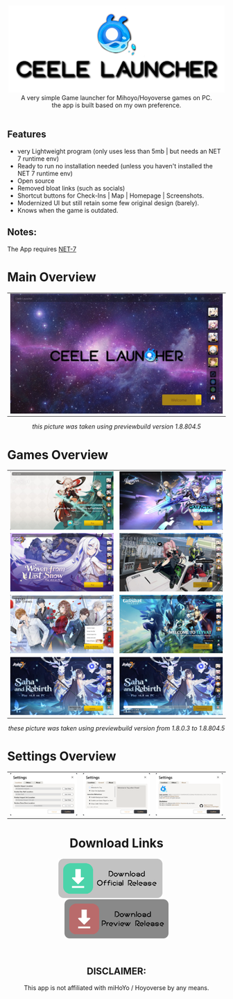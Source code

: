 <div align="center">
<img src="readme/CeeleLauncher.png" height="200"><br>
A very simple Game launcher for Mihoyo/Hoyoverse games on PC.<br>
the app is built based on my own preference.
</div>
<br>

## Features
- very Lightweight program (only uses less than 5mb | but needs an NET 7 runtime env)
- Ready to run no installation needed (unless you haven't installed the NET 7 runtime env)
- Open source
- Removed bloat links (such as socials)
- Shortcut buttons for Check-Ins | Map | Homepage | Screenshots.
- Modernized UI but still retain some few original design (barely).
- Knows when the game is outdated.

## Notes:
The App requires [NET-7](https://download.visualstudio.microsoft.com/download/pr/4b99bbc8-917a-417c-907b-d408341726a5/78b225344fbb9b80d3da3681e1d20d68/dotnet-runtime-7.0.5-win-x64.exe)

# Main Overview
| |
|-|
|![](readme/MainOverview/main.jpg)|
<div align="center">

_this picture was taken using previewbuild version 1.8.804.5_

</div>

# Games Overview
| | |
|-|-|
|![](readme/MainOverview/genshin.jpg)|![](readme/MainOverview/StarRail.jpg)|
|![](readme/MainOverview/hi3.jpg)|![](readme/MainOverview/zzz.jpg)|
|![](readme/MainOverview/tot.jpg)|![](readme/MainOverview/missingLocation.jpg)|
|![](readme/MainOverview/update.jpg)|![](readme/MainOverview/download.jpg)|
<div align="center">

_these picture was taken using previewbuild version from 1.8.0.3 to 1.8.804.5_

</div>

# Settings Overview
 | | | |
|-|-|-|
|![](readme/SettingsOverview/Location.jpg)|![](readme/SettingsOverview/General.jpg)|![](readme/SettingsOverview/About.jpg)|

<div align="center">

# Download Links
<a href="https://github.com/IchimakiKasura/CeeleLauncher/releases/latest/download/CeeleLauncher.exe"><img Title="Download Latest (1.6.5)" src="readme/Release.png" height="90"/></a>  
<a href="https://github.com/IchimakiKasura/CeeleLauncher/releases/download/v1.8.726.5-previewbuild/CeeleLauncher.exe"><img Title="Download Preview build (1.8.726.5)" src="readme/Preview.png" height="90"/></a>

<br>

## DISCLAIMER:
This app is not affiliated with miHoYo / Hoyoverse by any means.
</div>